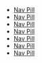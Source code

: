 <div class="nav-pills-container">
    <div class="nav-pills-row">
        <div class="nav-pills-col">
            <ul class="nav-pills">
                <li class="nav-item">
                    <a href="" class="nav-link">Nav Pill</a>
                </li>
                <li class="nav-item">
                    <a href="" class="nav-link">Nav Pill</a>
                </li>
                <li class="nav-item">
                    <a href="" class="nav-link">Nav Pill</a>
                </li>
                <li class="nav-item">
                    <a href="" class="nav-link">Nav Pill</a>
                </li>
                <li class="nav-item">
                    <a href="" class="nav-link">Nav Pill</a>
                </li>
                <li class="nav-item">
                    <a href="" class="nav-link">Nav Pill</a>
                </li>
                <li class="nav-item">
                    <a href="" class="nav-link">Nav Pill</a>
                </li>
            </ul>
        </div>
    </div>
</div>